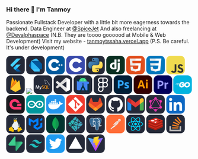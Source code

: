 ### Hi there 👋 I'm Tanmoy

<!--
**TanmoyTSSaha/TanmoyTSSaha** is a ✨ _special_ ✨ repository because its `README.md` (this file) appears on your GitHub profile.

Here are some ideas to get you started:
-->

Passionate Fullstack Developer with a little bit more eagerness towards the backend.
Data Engineer at <a href="https://www.spicejet.com/">@SpiceJet</a>
And also freelancing at <a href="https://devalphaspace.com/">@Devalphaspace</a> (N.B. They are toooo goooood at Mobile & Web Development)
Visit my website - <a href="https://tanmoytssaha.vercel.app/">tanmoytssaha.vercel.app</a> (P.S. Be careful. It's under development)

<a href="https://flutter.dev/"><img src="https://github.com/tandpfun/skill-icons/blob/main/icons/Flutter-Dark.svg" width="50" /></a>
<a href="https://dart.dev/"><img src="https://github.com/tandpfun/skill-icons/blob/main/icons/Dart-Dark.svg" width="50" /></a>
<a href="https://en.wikipedia.org/wiki/C%2B%2B"><img src="https://github.com/tandpfun/skill-icons/blob/main/icons/CPP.svg" width="50" /></a>
<a href="https://en.wikipedia.org/wiki/C_(programming_language)"><img src="https://github.com/tandpfun/skill-icons/blob/main/icons/C.svg" width="50" /></a>
<a href="https://www.python.org/"><img src="https://github.com/tandpfun/skill-icons/blob/main/icons/Python-Dark.svg" width="50" /></a>
<a href="https://www.djangoproject.com/"><img src="https://github.com/tandpfun/skill-icons/blob/main/icons/Django.svg" width="50" /></a>
<a href="https://en.wikipedia.org/wiki/HTML"><img src="https://github.com/tandpfun/skill-icons/blob/main/icons/HTML.svg" width="50" /></a>
<a href="https://en.wikipedia.org/wiki/CSS"><img src="https://github.com/tandpfun/skill-icons/blob/main/icons/CSS.svg" width="50" /></a>
<a href="https://www.javascript.com/"><img src="https://github.com/tandpfun/skill-icons/blob/main/icons/JavaScript.svg" width="50" /></a>
<a href="https://firebase.google.com/"><img src="https://github.com/tandpfun/skill-icons/blob/main/icons/Firebase-Dark.svg" width="50" /></a>
<a href="https://aws.amazon.com/"><img src="https://github.com/TanmoyTSSaha/skill-icons/blob/main/icons/AWS-Dark.svg" width="50"></a>
<a href="https://www.mysql.com/"><img src="https://github.com/tandpfun/skill-icons/blob/main/icons/MySQL-Dark.svg" width="50" /></a>
<a href="https://code.visualstudio.com/"><img src="https://github.com/tandpfun/skill-icons/blob/main/icons/VSCode-Dark.svg" width="50" /></a>
<a href="https://developer.android.com/"><img src="https://github.com/tandpfun/skill-icons/blob/main/icons/AndroidStudio-Dark.svg" width="50" /></a>
<a href="https://www.figma.com/"><img src="https://github.com/tandpfun/skill-icons/blob/main/icons/Figma-Dark.svg" width="50" /></a>
<a href="https://www.adobe.com/in/products/photoshop/landpa.html?gclid=CjwKCAiA2rOeBhAsEiwA2Pl7Q5EYApMU3dTK2F5YwaV0UoMFrSf-S3iZiKklgtc1KSo5p0wwFhm19RoCSrcQAvD_BwE&sdid=SGDJMMG3&mv=search&ef_id=CjwKCAiA2rOeBhAsEiwA2Pl7Q5EYApMU3dTK2F5YwaV0UoMFrSf-S3iZiKklgtc1KSo5p0wwFhm19RoCSrcQAvD_BwE:G:s&s_kwcid=AL!3085!3!585712413968!e!!g!!photoshop!16470706475!133281435039"><img src="https://github.com/tandpfun/skill-icons/blob/main/icons/Photoshop.svg" width="50" /></a>
<a href="https://www.adobe.com/in/products/illustrator.html?gclid=CjwKCAiA2rOeBhAsEiwA2Pl7Q2eiWs6_WrMLNji2lDf2HPIUNY8LGOVakLq3ujaSeuT2DU5svlHkvBoCtIUQAvD_BwE&sdid=SBNHMR64&mv=search&ef_id=CjwKCAiA2rOeBhAsEiwA2Pl7Q2eiWs6_WrMLNji2lDf2HPIUNY8LGOVakLq3ujaSeuT2DU5svlHkvBoCtIUQAvD_BwE:G:s&s_kwcid=AL!3085!3!248235017690!e!!g!!illustrator!221172068!17525759348"><img src="https://github.com/tandpfun/skill-icons/blob/main/icons/Illustrator.svg" width="50" /></a>
<a href="https://www.adobe.com/in/products/premiere/campaign/pricing.html?gclid=CjwKCAiA2rOeBhAsEiwA2Pl7QwkJgwqwo4kFS_ULB3kogApf0gPlEYBW_7NPcTpJ0jZn4I2oWmjLQRoCM0UQAvD_BwE&sdid=STLMM87Z&mv=search&ef_id=CjwKCAiA2rOeBhAsEiwA2Pl7QwkJgwqwo4kFS_ULB3kogApf0gPlEYBW_7NPcTpJ0jZn4I2oWmjLQRoCM0UQAvD_BwE:G:s&s_kwcid=AL!3085!3!644389456753!e!!g!!adobe%20premiere%20pro!221167988!56957614541"><img src="https://github.com/tandpfun/skill-icons/blob/main/icons/Premiere.svg" width="50" /></a>
<a href="https://go.dev/"><img src="https://github.com/tandpfun/skill-icons/blob/main/icons/GoLang.svg" width="50" /></a>
<a href="https://appwrite.io/"><img src="https://github.com/tandpfun/skill-icons/blob/main/icons/Appwrite.svg" width="50" /></a>
<a href="https://www.arduino.cc/"><img src="https://github.com/tandpfun/skill-icons/blob/main/icons/Arduino.svg" width="50" /></a>
<a href="https://www.docker.com/"><img src="https://github.com/tandpfun/skill-icons/blob/main/icons/Docker.svg" width="50" /></a>
<a href="https://git-scm.com/"><img src="https://github.com/tandpfun/skill-icons/blob/main/icons/Git.svg" width="50" /></a>
<a href="https://about.gitlab.com/"><img src="https://github.com/tandpfun/skill-icons/blob/main/icons/GitLab-Dark.svg" width="50" /></a>
<a href="https://github.com/"><img src="https://github.com/tandpfun/skill-icons/blob/main/icons/Github-Dark.svg" width="50" /></a>
<a href="mailto:tanmoytssaha@gmail.com"><img src="https://github.com/tandpfun/skill-icons/blob/main/icons/Gmail-Dark.svg" width="50" /></a>
<a href="https://graphql.org/"><img src="https://github.com/tandpfun/skill-icons/blob/main/icons/GraphQL-Dark.svg" width="50" /></a>
<a href="https://www.linkedin.com/in/tanmoy-saha-7724b5195/"><img src="https://github.com/tandpfun/skill-icons/blob/main/icons/LinkedIn.svg" width="50" /></a>
<a href="https://www.linux.org/"><img src="https://github.com/tandpfun/skill-icons/blob/main/icons/Linux-Dark.svg" width="50" /></a>
<a href="https://v4.mui.com/"><img src="https://github.com/tandpfun/skill-icons/blob/main/icons/MaterialUI-Dark.svg" width="50" /></a>
<a href="https://www.mongodb.com/"><img src="https://github.com/tandpfun/skill-icons/blob/main/icons/MongoDB.svg" width="50" /></a>
<a href="https://www.netlify.com/"><img src="https://github.com/tandpfun/skill-icons/blob/main/icons/Netlify-Dark.svg" width="50" /></a>
<a href="https://www.postgresql.org/"><img src="https://github.com/tandpfun/skill-icons/blob/main/icons/PostgreSQL-Dark.svg" width="50" /></a>
<a href="https://www.postman.com/"><img src="https://github.com/tandpfun/skill-icons/blob/main/icons/Postman.svg" width="50" /></a>
<a href="https://react.dev/"><img src="https://github.com/tandpfun/skill-icons/blob/main/icons/React-Dark.svg" width="50" /></a>
<a href="https://redis.io/"><img src="https://github.com/tandpfun/skill-icons/blob/main/icons/Redis-Dark.svg" width="50" /></a>
<a href="https://stackoverflow.com/"><img src="https://github.com/tandpfun/skill-icons/blob/main/icons/StackOverflow-Dark.svg" width="50" /></a>
<a href="https://supabase.com/"><img src="https://github.com/tandpfun/skill-icons/blob/main/icons/Supabase-Dark.svg" width="50" /></a>
<a href="https://tailwindcss.com/"><img src="https://github.com/tandpfun/skill-icons/blob/main/icons/TailwindCSS-Dark.svg" width="50" /></a>
<a href="https://twitter.com/tanmoytssaha"><img src="https://github.com/tandpfun/skill-icons/blob/main/icons/Twitter.svg" width="50" /></a>
<a href="https://vercel.com/"><img src="https://github.com/tandpfun/skill-icons/blob/main/icons/Vercel-Dark.svg" width="50" /></a>
<a href="https://vitejs.dev/"><img src="https://github.com/tandpfun/skill-icons/blob/main/icons/Vite-Dark.svg" width="50" /></a>
